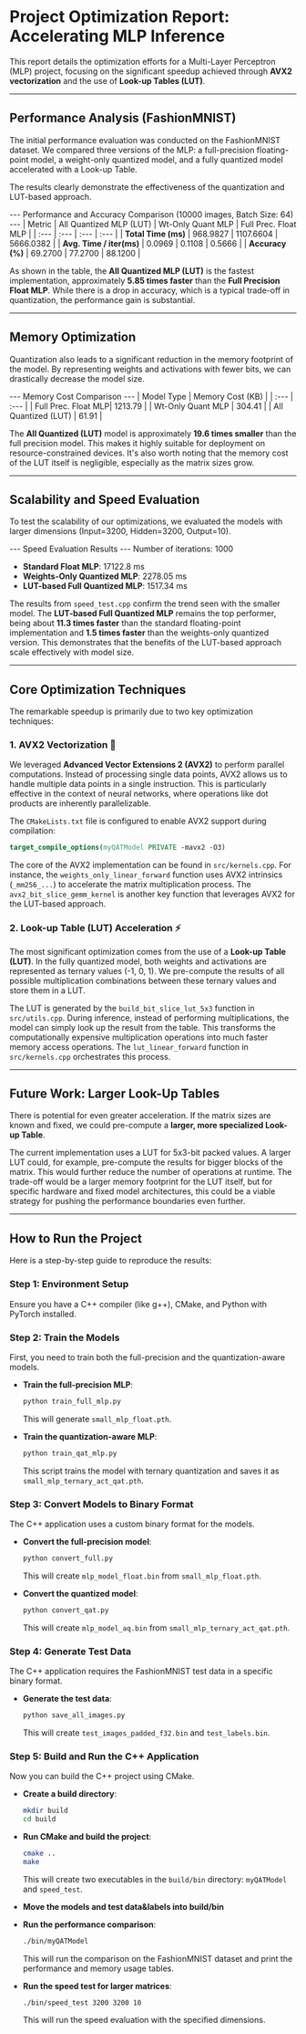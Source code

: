 # Project Optimization Report: Accelerating MLP Inference

This report details the optimization efforts for a Multi-Layer Perceptron (MLP) project, focusing on the significant speedup achieved through **AVX2 vectorization** and the use of **Look-up Tables (LUT)**.

-----

## Performance Analysis (FashionMNIST)

The initial performance evaluation was conducted on the FashionMNIST dataset. We compared three versions of the MLP: a full-precision floating-point model, a weight-only quantized model, and a fully quantized model accelerated with a Look-up Table.

The results clearly demonstrate the effectiveness of the quantization and LUT-based approach.

\--- Performance and Accuracy Comparison (10000 images, Batch Size: 64) ---
| Metric | All Quantized MLP (LUT) | Wt-Only Quant MLP | Full Prec. Float MLP |
| :--- | :--- | :--- | :--- |
| **Total Time (ms)** | 968.9827 | 1107.6604 | 5666.0382 |
| **Avg. Time / iter(ms)** | 0.0969 | 0.1108 | 0.5666 |
| **Accuracy (%)** | 69.2700 | 77.2700 | 88.1200 |

As shown in the table, the **All Quantized MLP (LUT)** is the fastest implementation, approximately **5.85 times faster** than the **Full Precision Float MLP**. While there is a drop in accuracy, which is a typical trade-off in quantization, the performance gain is substantial.

-----

## Memory Optimization

Quantization also leads to a significant reduction in the memory footprint of the model. By representing weights and activations with fewer bits, we can drastically decrease the model size.

\--- Memory Cost Comparison ---
| Model Type | Memory Cost (KB) |
| :--- | :--- |
| Full Prec. Float MLP| 1213.79 |
| Wt-Only Quant MLP | 304.41 |
| All Quantized (LUT) | 61.91 |

The **All Quantized (LUT)** model is approximately **19.6 times smaller** than the full precision model. This makes it highly suitable for deployment on resource-constrained devices. It's also worth noting that the memory cost of the LUT itself is negligible, especially as the matrix sizes grow.

-----

## Scalability and Speed Evaluation

To test the scalability of our optimizations, we evaluated the models with larger dimensions (Input=3200, Hidden=3200, Output=10).

\--- Speed Evaluation Results ---
Number of iterations: 1000

* **Standard Float MLP**: 17122.8 ms
* **Weights-Only Quantized MLP**: 2278.05 ms
* **LUT-based Full Quantized MLP**: 1517.34 ms

The results from `speed_test.cpp` confirm the trend seen with the smaller model. The **LUT-based Full Quantized MLP** remains the top performer, being about **11.3 times faster** than the standard floating-point implementation and **1.5 times faster** than the weights-only quantized version. This demonstrates that the benefits of the LUT-based approach scale effectively with model size.

-----

## Core Optimization Techniques

The remarkable speedup is primarily due to two key optimization techniques:

### 1\. AVX2 Vectorization 🚀

We leveraged **Advanced Vector Extensions 2 (AVX2)** to perform parallel computations. Instead of processing single data points, AVX2 allows us to handle multiple data points in a single instruction. This is particularly effective in the context of neural networks, where operations like dot products are inherently parallelizable.

The `CMakeLists.txt` file is configured to enable AVX2 support during compilation:

```cmake
target_compile_options(myQATModel PRIVATE -mavx2 -O3)
```

The core of the AVX2 implementation can be found in `src/kernels.cpp`. For instance, the `weights_only_linear_forward` function uses AVX2 intrinsics (`_mm256_...`) to accelerate the matrix multiplication process. The `avx2_bit_slice_gemm_kernel` is another key function that leverages AVX2 for the LUT-based approach.

### 2\. Look-up Table (LUT) Acceleration ⚡

The most significant optimization comes from the use of a **Look-up Table (LUT)**. In the fully quantized model, both weights and activations are represented as ternary values (-1, 0, 1). We pre-compute the results of all possible multiplication combinations between these ternary values and store them in a LUT.

The LUT is generated by the `build_bit_slice_lut_5x3` function in `src/utils.cpp`. During inference, instead of performing multiplications, the model can simply look up the result from the table. This transforms the computationally expensive multiplication operations into much faster memory access operations. The `lut_linear_forward` function in `src/kernels.cpp` orchestrates this process.

-----

## Future Work: Larger Look-Up Tables

There is potential for even greater acceleration. If the matrix sizes are known and fixed, we could pre-compute a **larger, more specialized Look-up Table**.

The current implementation uses a LUT for 5x3-bit packed values. A larger LUT could, for example, pre-compute the results for bigger blocks of the matrix. This would further reduce the number of operations at runtime. The trade-off would be a larger memory footprint for the LUT itself, but for specific hardware and fixed model architectures, this could be a viable strategy for pushing the performance boundaries even further.

-----

## How to Run the Project

Here is a step-by-step guide to reproduce the results:

### Step 1: Environment Setup

Ensure you have a C++ compiler (like g++), CMake, and Python with PyTorch installed.

### Step 2: Train the Models

First, you need to train both the full-precision and the quantization-aware models.

* **Train the full-precision MLP**:

  ```bash
  python train_full_mlp.py
  ```

  This will generate `small_mlp_float.pth`.

* **Train the quantization-aware MLP**:

  ```bash
  python train_qat_mlp.py
  ```

  This script trains the model with ternary quantization and saves it as `small_mlp_ternary_act_qat.pth`.

### Step 3: Convert Models to Binary Format

The C++ application uses a custom binary format for the models.

* **Convert the full-precision model**:

  ```bash
  python convert_full.py
  ```

  This will create `mlp_model_float.bin` from `small_mlp_float.pth`.

* **Convert the quantized model**:

  ```bash
  python convert_qat.py
  ```

  This will create `mlp_model_aq.bin` from `small_mlp_ternary_act_qat.pth`.

### Step 4: Generate Test Data

The C++ application requires the FashionMNIST test data in a specific binary format.

* **Generate the test data**:
  ```bash
  python save_all_images.py
  ```
  This will create `test_images_padded_f32.bin` and `test_labels.bin`.

### Step 5: Build and Run the C++ Application

Now you can build the C++ project using CMake.

* **Create a build directory**:

  ```bash
  mkdir build
  cd build
  ```

* **Run CMake and build the project**:

  ```bash
  cmake ..
  make
  ```

  This will create two executables in the `build/bin` directory: `myQATModel` and `speed_test`.
* **Move the models and test data&labels into build/bin**
* **Run the performance comparison**:

  ```bash
  ./bin/myQATModel
  ```

  This will run the comparison on the FashionMNIST dataset and print the performance and memory usage tables.

* **Run the speed test for larger matrices**:

  ```bash
  ./bin/speed_test 3200 3200 10
  ```

  This will run the speed evaluation with the specified dimensions.